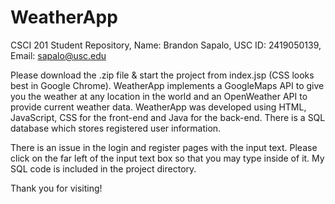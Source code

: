 # WeatherApp
CSCI 201 Student Repository, Name: Brandon Sapalo, USC ID: 2419050139, Email: sapalo@usc.edu

Please download the .zip file & start the project from index.jsp (CSS looks best in Google Chrome). WeatherApp implements a GoogleMaps API to give you the weather at any location in the world and an OpenWeather API to provide current weather data. WeatherApp was developed using HTML, JavaScript, CSS for the front-end and Java for the back-end. There is a SQL database which stores registered user information.

There is an issue in the login and register pages with the input text. Please click on the far left of the input text box so that you may type inside of it. My SQL code is included in the project directory.

Thank you for visiting!
